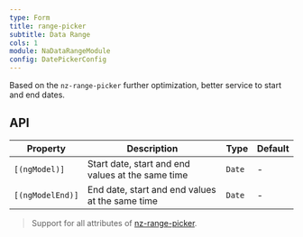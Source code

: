 ```yaml
---
type: Form
title: range-picker
subtitle: Data Range
cols: 1
module: NaDataRangeModule
config: DatePickerConfig
---
```


Based on the `nz-range-picker` further optimization, better service to start and end dates.

## API

| Property         | Description                          | Type   | Default |
| ---------------- | ------------------------------------ | ------ | ------- |
| `[(ngModel)]`    | Start date, start and end values at the same time | `Date` | -       |
| `[(ngModelEnd)]` | End date, start and end values at the same time | `Date` | -       |

> Support for all attributes of [nz-range-picker](https://ng.ant.design/components/date-picker/zh#nz-range-picker).
